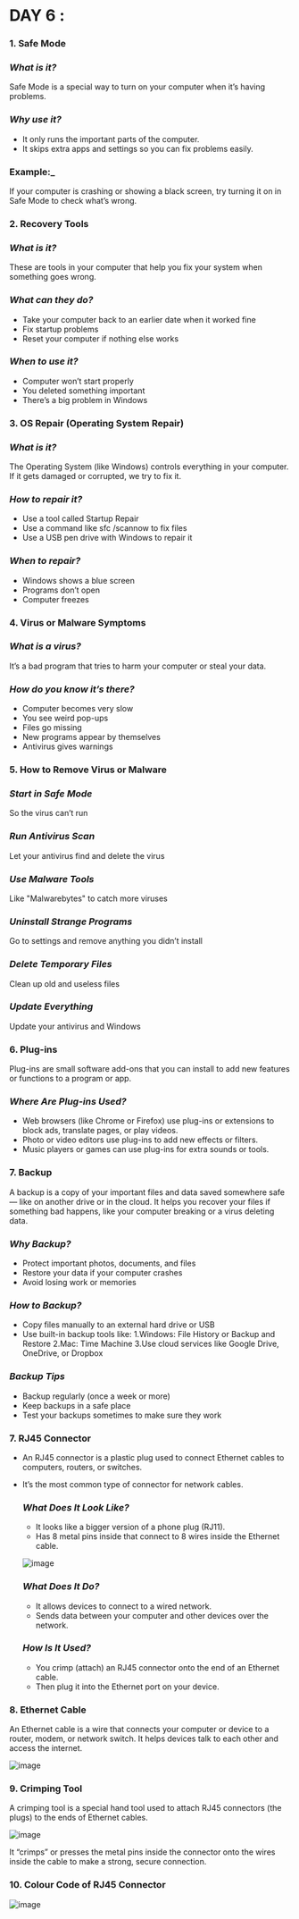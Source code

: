 # DAY 6 :

### 1. Safe Mode

  ### **_What is it?_**
  Safe Mode is a special way to turn on your computer when it’s having problems.

  ### **_Why use it?_**
  * It only runs the important parts of the computer.
  * It skips extra apps and settings so you can fix problems easily.


  ### **Example:_**
  If your computer is crashing or showing a black screen, try turning it on in Safe Mode to check what’s wrong.

### 2. Recovery Tools

  ### **_What is it?_**
  These are tools in your computer that help you fix your system when something goes wrong.

  ### **_What can they do?_**
  * Take your computer back to an earlier date when it worked fine
  * Fix startup problems
  * Reset your computer if nothing else works
    
  ### **_When to use it?_**
  * Computer won’t start properly
  * You deleted something important
  * There’s a big problem in Windows

### 3. OS Repair (Operating System Repair)

  ### **_What is it?_**
  The Operating System (like Windows) controls everything in your computer. If it gets damaged or corrupted, we try to fix it.

  ### **_How to repair it?_**
  * Use a tool called Startup Repair
  * Use a command like sfc /scannow to fix files
  * Use a USB pen drive with Windows to repair it

  ### **_When to repair?_**
  * Windows shows a blue screen
  * Programs don’t open
  * Computer freezes

### 4. Virus or Malware Symptoms

  ### **_What is a virus?_**
  It’s a bad program that tries to harm your computer or steal your data.

  ### **_How do you know it’s there?_**
  * Computer becomes very slow
  * You see weird pop-ups
  * Files go missing
  * New programs appear by themselves
  * Antivirus gives warnings

### 5. How to Remove Virus or Malware

  ### **_Start in Safe Mode_**
  So the virus can’t run

  ### **_Run Antivirus Scan_**
  Let your antivirus find and delete the virus

  ### **_Use Malware Tools_**
  Like "Malwarebytes" to catch more viruses

  ### **_Uninstall Strange Programs_**
  Go to settings and remove anything you didn’t install

  ### **_Delete Temporary Files_**
  Clean up old and useless files

  ### **_Update Everything_**
  Update your antivirus and Windows

### 6. Plug-ins
Plug-ins are small software add-ons that you can install to add new features or functions to a program or app.

  ### **_Where Are Plug-ins Used?_**
  * Web browsers (like Chrome or Firefox) use plug-ins or extensions to block ads, translate pages, or play videos.
  * Photo or video editors use plug-ins to add new effects or filters.
  * Music players or games can use plug-ins for extra sounds or tools.
    
### 7. Backup
A backup is a copy of your important files and data saved somewhere safe — like on another drive or in the cloud. It helps you recover your files if something bad happens, like your computer breaking or a virus deleting data.

  ### **_Why Backup?_**
  * Protect important photos, documents, and files
  * Restore your data if your computer crashes
  * Avoid losing work or memories
    
  ### **_How to Backup?_**
  * Copy files manually to an external hard drive or USB
  * Use built-in backup tools like:
    1.Windows: File History or Backup and Restore
    2.Mac: Time Machine
    3.Use cloud services like Google Drive, OneDrive, or Dropbox

  ### **_Backup Tips_**
  * Backup regularly (once a week or more)
  * Keep backups in a safe place
  * Test your backups sometimes to make sure they work
    
### 7. RJ45 Connector
* An RJ45 connector is a plastic plug used to connect Ethernet cables to computers, routers, or switches.
* It’s the most common type of connector for network cables.

  ### **_What Does It Look Like?_**
  * It looks like a bigger version of a phone plug (RJ11).
  * Has 8 metal pins inside that connect to 8 wires inside the Ethernet cable.

  ![image](https://github.com/user-attachments/assets/64c1d760-ef68-40e2-a3b2-4a5e68685221)

  ### **_What Does It Do?_**
  * It allows devices to connect to a wired network.
  * Sends data between your computer and other devices over the network.
    
  ### **_How Is It Used?_**
  * You crimp (attach) an RJ45 connector onto the end of an Ethernet cable.
  * Then plug it into the Ethernet port on your device.
    
### 8. Ethernet Cable
An Ethernet cable is a wire that connects your computer or device to a router, modem, or network switch.
It helps devices talk to each other and access the internet.

![image](https://github.com/user-attachments/assets/41018079-ddd1-45fe-be3f-6c581374151a)

### 9. Crimping Tool
A crimping tool is a special hand tool used to attach RJ45 connectors (the plugs) to the ends of Ethernet cables.

![image](https://github.com/user-attachments/assets/dbc9cb55-9a9a-4642-8a9d-25ca584e0859)

It “crimps” or presses the metal pins inside the connector onto the wires inside the cable to make a strong, secure connection.

### 10. Colour Code of RJ45 Connector

![image](https://github.com/user-attachments/assets/ecaac2af-5340-4729-874e-635ee15a9a19)

